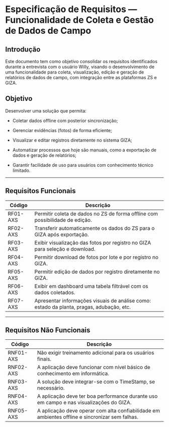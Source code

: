 # Especificação de Requisitos — Funcionalidade de Coleta e Gestão de Dados de Campo

## Introdução

Este documento tem como objetivo consolidar os requisitos identificados durante a entrevista com o usuário Willy, visando o desenvolvimento de uma funcionalidade para coleta, visualização, edição e geração de relatórios de dados de campo, com integração entre as plataformas ZS e GIZA.

## Objetivo

Desenvolver uma solução que permita:

- Coletar dados offline com posterior sincronização;

- Gerenciar evidências (fotos) de forma eficiente;

- Visualizar e editar registros diretamente no sistema GIZA;

- Automatizar processos que hoje são manuais, como a exportação de dados e geração de relatórios;

- Garantir facilidade de uso para usuários com conhecimento técnico limitado.

---

## Requisitos Funcionais

| Código | Descrição                                                                                |
| ------ | ---------------------------------------------------------------------------------------- |
| RF01-AXS   | Permitir coleta de dados no ZS de forma offline com possibilidade de edição.             |
| RF02-AXS   | Transferir automaticamente os dados do ZS para o GIZA após exportação.                   |
| RF03-AXS   | Exibir visualização das fotos por registro no GIZA para seleção e download.              |
| RF04-AXS   | Permitir download de fotos por lote e por registro no GIZA.                              |
| RF05-AXS   | Permitir edição de dados por registro diretamente no GIZA.                               |
| RF06-AXS   | Exibir em dashboard uma tabela filtrável com os dados coletados.                         |
| RF07-AXS   | Apresentar informações visuais de análise como: estado da planta, pragas, adubação, etc. |

---

## Requisitos Não Funcionais

| Código | Descrição                                                                                      |
| ------ | ---------------------------------------------------------------------------------------------- |
| RNF01-AXS  | Não exigir treinamento adicional para os usuários finais.                                      |
| RNF02-AXS  | A aplicação deve funcionar com nível básico de conhecimento em informática.                    |
| RNF03-AXS  | A solução deve integrar-se com o TimeStamp, se necessário.                                     |
| RNF04-AXS  | A aplicação deve ter boa performance durante uso em campo e nas visualizações do GIZA.         |
| RNF05-AXS  | A aplicação deve operar com alta confiabilidade em ambientes offline e sincronizar sem falhas. |
